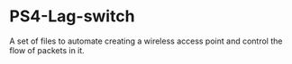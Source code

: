 # PS4-Lag-switch
A set of files to automate creating a wireless access point and control the flow of packets in it.

